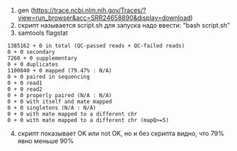 1. gen (https://trace.ncbi.nlm.nih.gov/Traces/?view=run_browser&acc=SRR24658890&display=download)
2. скрипт называется script.sh для запуска надо ввести: "bash script.sh"
3. samtools flagstat
```text
1385162 + 0 in total (QC-passed reads + QC-failed reads)
0 + 0 secondary
7260 + 0 supplementary
0 + 0 duplicates
1100840 + 0 mapped (79.47% : N/A)
0 + 0 paired in sequencing
0 + 0 read1
0 + 0 read2
0 + 0 properly paired (N/A : N/A)
0 + 0 with itself and mate mapped
0 + 0 singletons (N/A : N/A)
0 + 0 with mate mapped to a different chr
0 + 0 with mate mapped to a different chr (mapQ>=5)
```
4. скрипт показывает OK или not OK, но и без скрипта видно, что 79% явно меньше 90%

